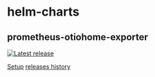 # helm-charts

## prometheus-otiohome-exporter

[![Latest release](https://img.shields.io/badge/dynamic/json.svg?label=Latest%20release&url=https://sguesdon.github.io/helm-charts/index.json&query=$[%27prometheus-otiohome-exporter%27].latest&logo=helm&logoColor=white)](https://github.com/sguesdon/helm-charts/tree/main/charts/prometheus-otiohome-exporter)

[Setup](https://github.com/sguesdon/helm-charts/tree/main/charts/prometheus-otiohome-exporter)
[releases history](https://sguesdon.github.io/helm-charts/#prometheus-otiohome-exporter)
